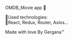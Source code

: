 OMDB_Movie app 🎥 

📌Used technologies: <br>
📌React, Redux, Router, Axios... <br>



Made with love By Gergana™
